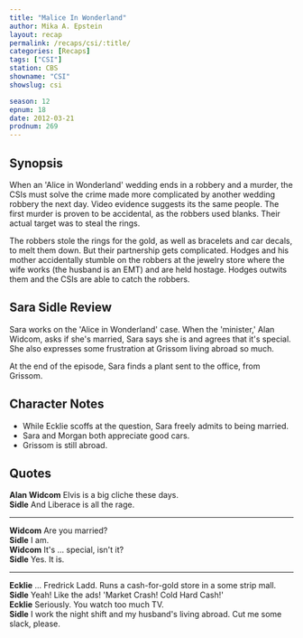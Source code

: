```yaml
---
title: "Malice In Wonderland"
author: Mika A. Epstein
layout: recap
permalink: /recaps/csi/:title/
categories: [Recaps]
tags: ["CSI"]
station: CBS
showname: "CSI"
showslug: csi

season: 12  
epnum: 18  
date: 2012-03-21
prodnum: 269  
---
```


## Synopsis

When an 'Alice in Wonderland' wedding ends in a robbery and a murder, the CSIs must solve the crime made more complicated by another wedding robbery the next day. Video evidence suggests its the same people. The first murder is proven to be accidental, as the robbers used blanks. Their actual target was to steal the rings.

The robbers stole the rings for the gold, as well as bracelets and car decals, to melt them down. But their partnership gets complicated. Hodges and his mother accidentally stumble on the robbers at the jewelry store where the wife works (the husband is an EMT) and are held hostage. Hodges outwits them and the CSIs are able to catch the robbers.

## Sara Sidle Review

Sara works on the 'Alice in Wonderland' case. When the 'minister,' Alan Widcom, asks if she's married, Sara says she is and agrees that it's special. She also expresses some frustration at Grissom living abroad so much.

At the end of the episode, Sara finds a plant sent to the office, from Grissom.

## Character Notes

* While Ecklie scoffs at the question, Sara freely admits to being married.  
* Sara and Morgan both appreciate good cars.  
* Grissom is still abroad.

## Quotes

**Alan Widcom** Elvis is a big cliche these days.  
**Sidle** And Liberace is all the rage.  

* * *

**Widcom** Are you married?  
**Sidle** I am.  
**Widcom** It's ... special, isn't it?  
**Sidle** Yes. It is.  

* * *

**Ecklie** ... Fredrick Ladd. Runs a cash-for-gold store in a some strip mall.  
**Sidle** Yeah! Like the ads! 'Market Crash! Cold Hard Cash!'  
**Ecklie** Seriously. You watch too much TV.  
**Sidle** I work the night shift and my husband's living abroad. Cut me some slack, please.